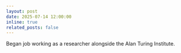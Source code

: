 ```yaml
---
layout: post
date: 2025-07-14 12:00:00
inline: true
related_posts: false
---
```


Began job working as a researcher alongside the Alan Turing Institute.
